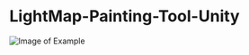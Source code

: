 # LightMap-Painting-Tool-Unity
 
![Image of Example](https://octodex.github.com/images/yaktocat.png)
